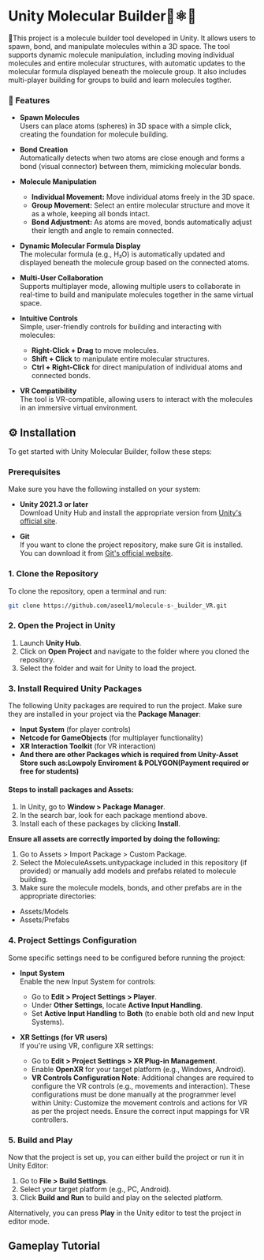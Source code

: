 # Unity Molecular Builder🧪⚛🦠
📜This project is a molecule builder tool developed in Unity. It allows users to spawn, bond, and manipulate molecules within a 3D space. The tool supports dynamic molecule manipulation, including moving individual molecules and entire molecular structures, with automatic updates to the molecular formula displayed beneath the molecule group.
It also includes multi-player building for groups to build and learn molecules togther.


### 🚀  Features

- **Spawn Molecules**  
  Users can place atoms (spheres) in 3D space with a simple click, creating the foundation for molecule building.

- **Bond Creation**  
  Automatically detects when two atoms are close enough and forms a bond (visual connector) between them, mimicking molecular bonds.

- **Molecule Manipulation**  
  - **Individual Movement:** Move individual atoms freely in the 3D space.
  - **Group Movement:** Select an entire molecular structure and move it as a whole, keeping all bonds intact.
  - **Bond Adjustment:** As atoms are moved, bonds automatically adjust their length and angle to remain connected.

- **Dynamic Molecular Formula Display**  
  The molecular formula (e.g., H₂O) is automatically updated and displayed beneath the molecule group based on the connected atoms.

- **Multi-User Collaboration**  
  Supports multiplayer mode, allowing multiple users to collaborate in real-time to build and manipulate molecules together in the same virtual space.

- **Intuitive Controls**  
  Simple, user-friendly controls for building and interacting with molecules:
  - **Right-Click + Drag** to move molecules.
  - **Shift + Click** to manipulate entire molecular structures.
  - **Ctrl + Right-Click** for direct manipulation of individual atoms and connected bonds.

- **VR Compatibility**  
  The tool is VR-compatible, allowing users to interact with the molecules in an immersive virtual environment.


## ⚙️ Installation

To get started with Unity Molecular Builder, follow these steps:

### Prerequisites

Make sure you have the following installed on your system:

- **Unity 2021.3 or later**  
  Download Unity Hub and install the appropriate version from [Unity's official site](https://unity.com/).

- **Git**  
  If you want to clone the project repository, make sure Git is installed. You can download it from [Git's official website](https://git-scm.com/).

### 1. Clone the Repository

To clone the repository, open a terminal and run:

```bash
git clone https://github.com/aseel1/molecule-s-_builder_VR.git
```
### 2. Open the Project in Unity

1. Launch **Unity Hub**.
2. Click on **Open Project** and navigate to the folder where you cloned the repository.
3. Select the folder and wait for Unity to load the project.

### 3. Install Required Unity Packages

The following Unity packages are required to run the project. Make sure they are installed in your project via the **Package Manager**:

- **Input System** (for player controls)
- **Netcode for GameObjects** (for multiplayer functionality)
- **XR Interaction Toolkit** (for VR interaction)
- **And there are other Packages which is required from Unity-Asset Store such as:Lowpoly Enviroment & POLYGON(Payment required or free for students)**

#### Steps to install packages and Assets:

1. In Unity, go to **Window > Package Manager**.
2. In the search bar, look for each package mentiond above.
3. Install each of these packages by clicking **Install**.

**Ensure all assets are correctly imported by doing the following:**

1. Go to Assets > Import Package > Custom Package.
2. Select the MoleculeAssets.unitypackage included in this repository (if provided) or manually add models and prefabs related to molecule building.
3. Make sure the molecule models, bonds, and other prefabs are in the appropriate directories:
- Assets/Models
- Assets/Prefabs

### 4. Project Settings Configuration

Some specific settings need to be configured before running the project:

- **Input System**  
  Enable the new Input System for controls:
  - Go to **Edit > Project Settings > Player**.
  - Under **Other Settings**, locate **Active Input Handling**.
  - Set **Active Input Handling** to **Both** (to enable both old and new Input Systems).

- **XR Settings (for VR users)**  
  If you're using VR, configure XR settings:
  - Go to **Edit > Project Settings > XR Plug-in Management**.
  - Enable **OpenXR** for your target platform (e.g., Windows, Android).
  - **VR Controls Configuration Note**:
     Additional changes are required to configure the VR controls (e.g., movements and interaction).
    These configurations must be done manually at the programmer level within Unity:
    Customize the movement controls and actions for VR as per the project needs.
    Ensure the correct input mappings for VR controllers.

### 5. Build and Play

Now that the project is set up, you can either build the project or run it in Unity Editor:

1. Go to **File > Build Settings**.
2. Select your target platform (e.g., PC, Android).
3. Click **Build and Run** to build and play on the selected platform.

Alternatively, you can press **Play** in the Unity editor to test the project in editor mode.

## Gameplay Tutorial



